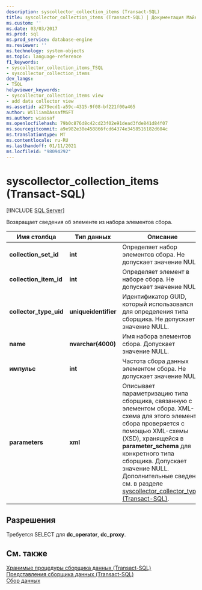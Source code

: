 ```yaml
---
description: syscollector_collection_items (Transact-SQL)
title: syscollector_collection_items (Transact-SQL) | Документация Майкрософт
ms.custom: ''
ms.date: 03/03/2017
ms.prod: sql
ms.prod_service: database-engine
ms.reviewer: ''
ms.technology: system-objects
ms.topic: language-reference
f1_keywords:
- syscollector_collection_items_TSQL
- syscollector_collection_items
dev_langs:
- TSQL
helpviewer_keywords:
- syscollector_collection_items view
- add data collector view
ms.assetid: a279ecd1-a59c-4315-9f08-bf221f00a465
author: WilliamDAssafMSFT
ms.author: wiassaf
ms.openlocfilehash: 79b0c876d8c42cd23f02e91dead3fde841d84f07
ms.sourcegitcommit: a9e982e30e458866fcd64374e3458516182d604c
ms.translationtype: MT
ms.contentlocale: ru-RU
ms.lasthandoff: 01/11/2021
ms.locfileid: "98094292"
---
```

# <a name="syscollector_collection_items-transact-sql"></a>syscollector_collection_items (Transact-SQL)
[!INCLUDE [SQL Server](../../includes/applies-to-version/sqlserver.md)]

  Возвращает сведения об элементе из набора элементов сбора.  
  
|Имя столбца|Тип данных|Описание|  
|-----------------|---------------|-----------------|  
|**collection_set_id**|**int**|Определяет набор элементов сбора. Не допускает значение NULL.|  
|**collection_item_id**|**int**|Определяет элемент в наборе сбора. Не допускает значение NULL.|  
|**collector_type_uid**|**uniqueidentifier**|Идентификатор GUID, который использовался для определения типа сборщика. Не допускает значение NULL.|  
|**name**|**nvarchar(4000)**|Имя набора элементов сбора. Допускает значение NULL.|  
|**импульс**|**int**|Частота сбора данных элементом сбора. Не допускает значение NULL.|  
|**parameters**|**xml**|Описывает параметризацию типа сборщика, связанную с элементом сбора. XML-схема для этого элемента сбора проверяется с помощью XML-схемы (XSD), хранящейся в **parameter_schema** для конкретного типа сборщика. Допускает значение NULL. Дополнительные сведения см. в разделе [syscollector_collector_types &#40;Transact-SQL&#41;](../../relational-databases/system-catalog-views/syscollector-collector-types-transact-sql.md).|  
  
## <a name="permissions"></a>Разрешения  
 Требуется SELECT для **dc_operator**, **dc_proxy**.  
  
## <a name="see-also"></a>См. также  
 [Хранимые процедуры сборщика данных (Transact-SQL)](../../relational-databases/system-stored-procedures/data-collector-stored-procedures-transact-sql.md)   
 [Представления сборщика данных (Transact-SQL)](../../relational-databases/system-catalog-views/data-collector-views-transact-sql.md)   
 [Сбор данных](../../relational-databases/data-collection/data-collection.md)  
  
  
